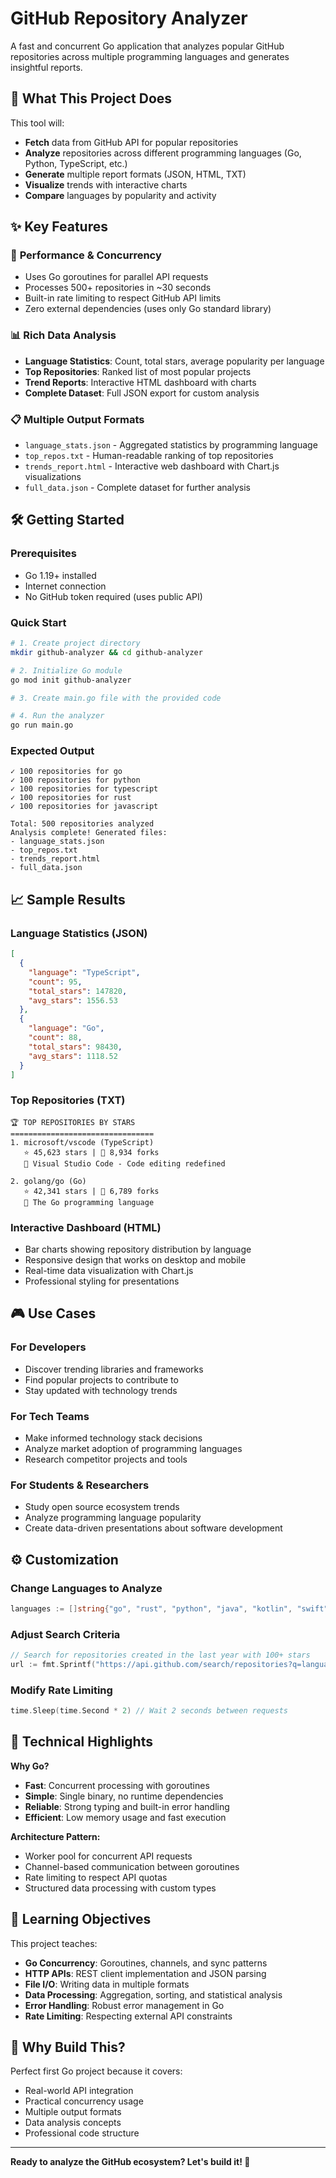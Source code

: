 # GitHub Repository Analyzer

A fast and concurrent Go application that analyzes popular GitHub repositories across multiple programming languages and generates insightful reports.

## 🎯 What This Project Does

This tool will:

- **Fetch** data from GitHub API for popular repositories
- **Analyze** repositories across different programming languages (Go, Python, TypeScript, etc.)
- **Generate** multiple report formats (JSON, HTML, TXT)
- **Visualize** trends with interactive charts
- **Compare** languages by popularity and activity

## ✨ Key Features

### 🚀 **Performance & Concurrency**

- Uses Go goroutines for parallel API requests
- Processes 500+ repositories in ~30 seconds
- Built-in rate limiting to respect GitHub API limits
- Zero external dependencies (uses only Go standard library)

### 📊 **Rich Data Analysis**

- **Language Statistics**: Count, total stars, average popularity per language
- **Top Repositories**: Ranked list of most popular projects
- **Trend Reports**: Interactive HTML dashboard with charts
- **Complete Dataset**: Full JSON export for custom analysis

### 📋 **Multiple Output Formats**

- `language_stats.json` - Aggregated statistics by programming language
- `top_repos.txt` - Human-readable ranking of top repositories
- `trends_report.html` - Interactive web dashboard with Chart.js visualizations
- `full_data.json` - Complete dataset for further analysis

## 🛠️ Getting Started

### Prerequisites

- Go 1.19+ installed
- Internet connection
- No GitHub token required (uses public API)

### Quick Start

```bash
# 1. Create project directory
mkdir github-analyzer && cd github-analyzer

# 2. Initialize Go module
go mod init github-analyzer

# 3. Create main.go file with the provided code

# 4. Run the analyzer
go run main.go
```

### Expected Output

```
✓ 100 repositories for go
✓ 100 repositories for python
✓ 100 repositories for typescript
✓ 100 repositories for rust
✓ 100 repositories for javascript

Total: 500 repositories analyzed
Analysis complete! Generated files:
- language_stats.json
- top_repos.txt  
- trends_report.html
- full_data.json
```

## 📈 Sample Results

### Language Statistics (JSON)

```json
[
  {
    "language": "TypeScript",
    "count": 95,
    "total_stars": 147820,
    "avg_stars": 1556.53
  },
  {
    "language": "Go", 
    "count": 88,
    "total_stars": 98430,
    "avg_stars": 1118.52
  }
]
```

### Top Repositories (TXT)

```
🏆 TOP REPOSITORIES BY STARS
================================
1. microsoft/vscode (TypeScript)
   ⭐ 45,623 stars | 🍴 8,934 forks
   📝 Visual Studio Code - Code editing redefined

2. golang/go (Go)
   ⭐ 42,341 stars | 🍴 6,789 forks
   📝 The Go programming language
```

### Interactive Dashboard (HTML)

- Bar charts showing repository distribution by language
- Responsive design that works on desktop and mobile
- Real-time data visualization with Chart.js
- Professional styling for presentations

## 🎮 Use Cases

### **For Developers**

- Discover trending libraries and frameworks
- Find popular projects to contribute to
- Stay updated with technology trends

### **For Tech Teams**

- Make informed technology stack decisions
- Analyze market adoption of programming languages
- Research competitor projects and tools

### **For Students & Researchers**

- Study open source ecosystem trends
- Analyze programming language popularity
- Create data-driven presentations about software development

## ⚙️ Customization

### Change Languages to Analyze

```go
languages := []string{"go", "rust", "python", "java", "kotlin", "swift"}
```

### Adjust Search Criteria

```go
// Search for repositories created in the last year with 100+ stars
url := fmt.Sprintf("https://api.github.com/search/repositories?q=language:%s+created:>2023-01-01+stars:>100&sort=stars&order=desc&per_page=100", language)
```

### Modify Rate Limiting

```go
time.Sleep(time.Second * 2) // Wait 2 seconds between requests
```

## 🔧 Technical Highlights

**Why Go?**

- **Fast**: Concurrent processing with goroutines
- **Simple**: Single binary, no runtime dependencies
- **Reliable**: Strong typing and built-in error handling
- **Efficient**: Low memory usage and fast execution

**Architecture Pattern:**

- Worker pool for concurrent API requests
- Channel-based communication between goroutines
- Rate limiting to respect API quotas
- Structured data processing with custom types

## 📝 Learning Objectives

This project teaches:

- **Go Concurrency**: Goroutines, channels, and sync patterns
- **HTTP APIs**: REST client implementation and JSON parsing
- **File I/O**: Writing data in multiple formats
- **Data Processing**: Aggregation, sorting, and statistical analysis
- **Error Handling**: Robust error management in Go
- **Rate Limiting**: Respecting external API constraints

## 🤔 Why Build This?

Perfect first Go project because it covers:

- Real-world API integration
- Practical concurrency usage
- Multiple output formats
- Data analysis concepts
- Professional code structure

---

**Ready to analyze the GitHub ecosystem? Let's build it! 🚀**
